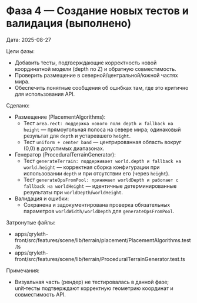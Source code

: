 # Фаза 4 — Создание новых тестов и валидация (выполнено)

Дата: 2025-08-27

Цели фазы:
- Добавить тесты, подтверждающие корректность новой координатной модели (depth по Z) и обратную совместимость.
- Проверить размещение в северной/центральной/южной частях мира.
- Обеспечить понятные сообщения об ошибках там, где это критично для использования API.

Сделано:
- Размещение (PlacementAlgorithms):
  - Тест `area.rect: поддержка нового поля depth и fallback на height` — прямоугольная полоса на севере мира; одинаковый результат для `depth` и устаревшего `height`.
  - Тест `uniform + center band` — центрированная область вокруг (0,0) в допустимых диапазонах.
- Генератор (ProceduralTerrainGenerator):
  - Тест `generateTerrain: поддерживает world.depth и fallback на world.height` — корректная сборка конфигурации при использовании `depth` и при отсутствии его (через `height`).
  - Тест `generateOpsFromPool: принимает worldDepth и работает с fallback на worldHeight` — идентичные детерминированные результаты при `worldDepth`/`worldHeight`.
- Валидация и ошибки:
  - Сохранена и задокументирована проверка обязательных параметров `worldWidth/worldDepth` для `generateOpsFromPool`.

Затронутые файлы:
- apps/qryleth-front/src/features/scene/lib/terrain/placement/PlacementAlgorithms.test.ts
- apps/qryleth-front/src/features/scene/lib/terrain/ProceduralTerrainGenerator.test.ts

Примечания:
- Визуальная часть (рендер) не тестировалась в данной фазе; unit‑тесты подтверждают корректную геометрию координат и совместимость API.

